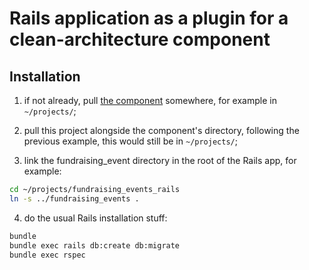 # Rails application as a plugin for a clean-architecture component

## Installation

1. if not already, pull [the component](https://github.com/riccardo-giomi/fundraising_events) somewhere, for example in `~/projects/`;

2. pull this project alongside the component's directory, following the previous example, this would still be in `~/projects/`;

3. link the fundraising_event directory in the root of the Rails app, for example:

```bash
cd ~/projects/fundraising_events_rails
ln -s ../fundraising_events .
```

4. do the usual Rails installation stuff:

```bash
bundle
bundle exec rails db:create db:migrate
bundle exec rspec
```
